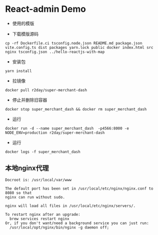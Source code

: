 # React-admin Demo



- 使用的模版

- 下载模版源码

```
cp -rf Dockerfile.ci tsconfig.node.json README.md package.json vite.config.ts dist packages yarn.lock public docker index.html src nginx tsconfig.json ../hello-reactjs-with-map
```

- 安装包

```
yarn install
```




- 拉镜像

```
docker pull r2day/super-merchant-dash
```

- 停止并删除旧容器

```
docker stop super_merchant_dash && docker rm super_merchant_dash
```

- 运行

```
docker run -d --name super_merchant_dash  -p4566:8000 -e NODE_ENV=production r2day/super-merchant-dash
```


- 运行

```
docker logs -f super_merchant_dash
```

## 本地nginx代理

```
Docroot is: /usr/local/var/www

The default port has been set in /usr/local/etc/nginx/nginx.conf to 8080 so that
nginx can run without sudo.

nginx will load all files in /usr/local/etc/nginx/servers/.

To restart nginx after an upgrade:
  brew services restart nginx
Or, if you don't want/need a background service you can just run:
  /usr/local/opt/nginx/bin/nginx -g daemon off;
```